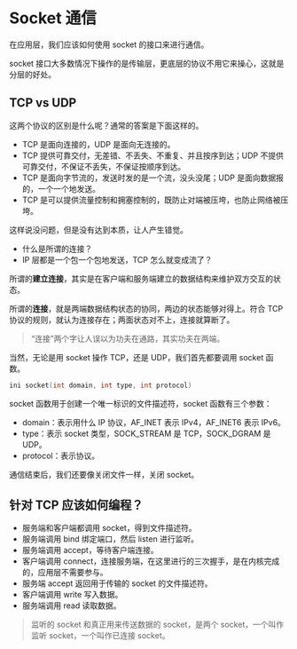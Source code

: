 # Socket 通信

在应用层，我们应该如何使用 socket 的接口来进行通信。

socket 接口大多数情况下操作的是传输层，更底层的协议不用它来操心，这就是分层的好处。

## TCP vs UDP

这两个协议的区别是什么呢？通常的答案是下面这样的。

- TCP 是面向连接的，UDP 是面向无连接的。
- TCP 提供可靠交付，无差错、不丢失、不重复、并且按序到达；UDP 不提供可靠交付，不保证不丢失，不保证按顺序到达。
- TCP 是面向字节流的，发送时发的是一个流，没头没尾；UDP 是面向数据报的，一个一个地发送。
- TCP 是可以提供流量控制和拥塞控制的，既防止对端被压垮，也防止网络被压垮。

这样说没问题，但是没有达到本质，让人产生错觉。

- 什么是所谓的连接？
- IP 层都是一个包一个包地发送，TCP 怎么就变成流了？

所谓的**建立连接**，其实是在客户端和服务端建立的数据结构来维护双方交互的状态。

所谓的**连接**，就是两端数据结构状态的协同，两边的状态能够对得上。符合 TCP 协议的规则，就认为连接存在；两面状态对不上，连接就算断了。

> “连接”两个字让人误以为功夫在通路，其实功夫在两端。

当然，无论是用 socket 操作 TCP，还是 UDP，我们首先都要调用 socket 函数。

```c
ini socket(int domain, int type, int protocol)
```

socket 函数用于创建一个唯一标识的文件描述符，socket 函数有三个参数：

- domain：表示用什么 IP 协议，AF_INET 表示 IPv4，AF_INET6 表示 IPv6。
- type：表示 socket 类型，SOCK_STREAM 是 TCP，SOCK_DGRAM 是 UDP。
- protocol：表示协议。

通信结束后，我们还要像关闭文件一样，关闭 socket。

## 针对 TCP 应该如何编程？

- 服务端和客户端都调用 socket，得到文件描述符。
- 服务端调用 bind 绑定端口，然后 listen 进行监听。
- 服务端调用 accept，等待客户端连接。
- 客户端调用 connect，连接服务端，在这里进行的三次握手，是在内核完成的，应用层不需要参与。
- 服务端 accept 返回用于传输的 socket 的文件描述符。
- 客户端调用 write 写入数据。
- 服务端调用 read 读取数据。

> 监听的 socket 和真正用来传送数据的 socket，是两个 socket，一个叫作监听 socket，一个叫作已连接 socket。
